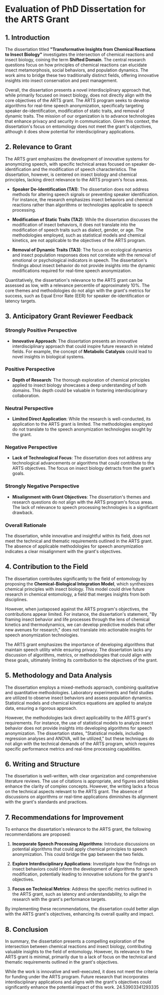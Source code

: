 # Evaluation of PhD Dissertation for the ARTS Grant

## 1. Introduction

The dissertation titled **"Transformative Insights from Chemical Reactions to Insect Biology"** investigates the intersection of chemical reactions and insect biology, coining the term **Shifted Domain**. The central research questions focus on how principles of chemical reactions can elucidate insect metamorphosis, social behaviors, and population dynamics. The work aims to bridge these two traditionally distinct fields, offering innovative insights into insect conservation and pest management.

Overall, the dissertation presents a novel interdisciplinary approach that, while primarily focused on insect biology, does not directly align with the core objectives of the ARTS grant. The ARTS program seeks to develop algorithms for real-time speech anonymization, specifically targeting speaker de-identification, modification of static traits, and removal of dynamic traits. The mission of our organization is to advance technologies that enhance privacy and security in communication. Given this context, the dissertation's focus on entomology does not meet the grant's objectives, although it does show potential for interdisciplinary applications.

## 2. Relevance to Grant

The ARTS grant emphasizes the development of innovative systems for anonymizing speech, with specific technical areas focused on speaker de-identification and the modification of speech characteristics. The dissertation, however, is centered on insect biology and chemical principles, lacking direct relevance to the ARTS program's focus areas.

- **Speaker De-Identification (TA1)**: The dissertation does not address methods for altering speech signals or preventing speaker identification. For instance, the research emphasizes insect behaviors and chemical reactions rather than algorithms or technologies applicable to speech processing.

- **Modification of Static Traits (TA2)**: While the dissertation discusses the modification of insect behaviors, it does not translate into the modification of speech traits such as dialect, gender, or age. The methodologies employed, such as statistical models and chemical kinetics, are not applicable to the objectives of the ARTS program.

- **Removal of Dynamic Traits (TA3)**: The focus on ecological dynamics and insect population responses does not correlate with the removal of emotional or psychological indicators in speech. The dissertation's findings about insect behavior do not provide insights into the dynamic modifications required for real-time speech anonymization.

Quantitatively, the dissertation's relevance to the ARTS grant can be assessed as low, with a relevance percentile of approximately 10%. The core themes and methodologies do not align with the grant's metrics for success, such as Equal Error Rate (EER) for speaker de-identification or latency targets.

## 3. Anticipatory Grant Reviewer Feedback

### Strongly Positive Perspective
- **Innovative Approach**: The dissertation presents an innovative interdisciplinary approach that could inspire future research in related fields. For example, the concept of **Metabolic Catalysis** could lead to novel insights in biological systems.

### Positive Perspective
- **Depth of Research**: The thorough exploration of chemical principles applied to insect biology showcases a deep understanding of both domains. This depth could be valuable in fostering interdisciplinary collaboration.

### Neutral Perspective
- **Limited Direct Application**: While the research is well-conducted, its application to the ARTS grant is limited. The methodologies employed do not translate to the speech anonymization technologies sought by the grant.

### Negative Perspective
- **Lack of Technological Focus**: The dissertation does not address any technological advancements or algorithms that could contribute to the ARTS objectives. The focus on insect biology detracts from the grant's goals.

### Strongly Negative Perspective
- **Misalignment with Grant Objectives**: The dissertation's themes and research questions do not align with the ARTS program's focus areas. The lack of relevance to speech processing technologies is a significant drawback.

### Overall Rationale
The dissertation, while innovative and insightful within its field, does not meet the technical and thematic requirements outlined in the ARTS grant. The absence of applicable methodologies for speech anonymization indicates a clear misalignment with the grant's objectives.

## 4. Contribution to the Field

The dissertation contributes significantly to the field of entomology by proposing the **Chemical-Biological Integration Model**, which synthesizes chemical principles with insect biology. This model could drive future research in chemical entomology, a field that merges insights from both disciplines.

However, when juxtaposed against the ARTS program's objectives, the contributions appear limited. For instance, the dissertation's statement, "By framing insect behavior and life processes through the lens of chemical kinetics and thermodynamics, we can develop predictive models that offer new avenues for research," does not translate into actionable insights for speech anonymization technologies.

The ARTS grant emphasizes the importance of developing algorithms that maintain speech utility while ensuring privacy. The dissertation lacks any discussion of algorithms, metrics, or methodologies that could align with these goals, ultimately limiting its contribution to the objectives of the grant.

## 5. Methodology and Data Analysis

The dissertation employs a mixed-methods approach, combining qualitative and quantitative methodologies. Laboratory experiments and field studies are utilized to observe insect behaviors and assess population dynamics. Statistical models and chemical kinetics equations are applied to analyze data, ensuring a rigorous approach.

However, the methodologies lack direct applicability to the ARTS grant's requirements. For instance, the use of statistical models to analyze insect behavior does not provide insights into developing algorithms for speech anonymization. The dissertation states, "Statistical models, including regression analyses and ANOVA, will be utilized," but these techniques do not align with the technical demands of the ARTS program, which requires specific performance metrics and real-time processing capabilities.

## 6. Writing and Structure

The dissertation is well-written, with clear organization and comprehensive literature reviews. The use of citations is appropriate, and figures and tables enhance the clarity of complex concepts. However, the writing lacks a focus on the technical aspects relevant to the ARTS grant. The absence of discussions on algorithms or real-time applications diminishes its alignment with the grant's standards and practices.

## 7. Recommendations for Improvement

To enhance the dissertation's relevance to the ARTS grant, the following recommendations are proposed:

1. **Incorporate Speech Processing Algorithms**: Introduce discussions on potential algorithms that could apply chemical principles to speech anonymization. This could bridge the gap between the two fields.

2. **Explore Interdisciplinary Applications**: Investigate how the findings on insect behaviors could inform the development of algorithms for speech modification, potentially leading to innovative solutions for the grant's objectives.

3. **Focus on Technical Metrics**: Address the specific metrics outlined in the ARTS grant, such as latency and understandability, to align the research with the grant's performance targets.

By implementing these recommendations, the dissertation could better align with the ARTS grant's objectives, enhancing its overall quality and impact.

## 8. Conclusion

In summary, the dissertation presents a compelling exploration of the intersection between chemical reactions and insect biology, contributing valuable insights to the field of entomology. However, its relevance to the ARTS grant is minimal, primarily due to a lack of focus on the technical and thematic requirements outlined in the grant's objectives.

While the work is innovative and well-executed, it does not meet the criteria for funding under the ARTS program. Future research that incorporates interdisciplinary applications and aligns with the grant's objectives could significantly enhance the potential impact of this work. 24.53903341293335